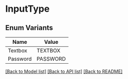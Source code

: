 # InputType

## Enum Variants

| Name | Value |
|---- | -----|
| Textbox | TEXTBOX |
| Password | PASSWORD |


[[Back to Model list]](../README.md#documentation-for-models) [[Back to API list]](../README.md#documentation-for-api-endpoints) [[Back to README]](../README.md)


